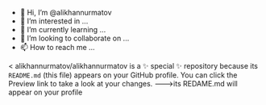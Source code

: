 - 👋 Hi, I’m @alikhannurmatov
- 👀 I’m interested in ...
- 🌱 I’m currently learning ...
- 💞️ I’m looking to collaborate on ...
- 📫 How to reach me ...

<
alikhannurmatov/alikhannurmatov is a ✨ special ✨ repository because its `README.md` (this file) appears on your GitHub profile.
You can click the Preview link to take a look at your changes.
--->its REDAME.md will appear on your profile 
